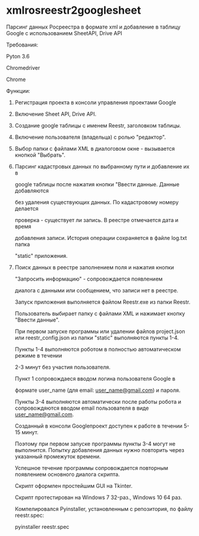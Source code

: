 # xmlrosreestr2googlesheet
Парсинг данных Росреестра в формате xml и добавление в таблицу Google с использованием SheetAPI, Drive API

Требования:

Pyton 3.6

Chromedriver

Chrome

Функции:

1) Регистрация проекта в консоли управления проектами Google

2) Включение Sheet API, Drive API.

3) Создание google таблицы с именем Reestr, заголовком таблицы.

4) Включение пользователя (владельца) с ролью "редактор". 

5) Выбор папки с файлами XML в диалоговом окне - вызывается кнопкой "Выбрать".

6) Парсинг кадастровых данных по выбранному пути и добавление их в 

   google таблицы после нажатия кнопки "Ввести данные. Данные добавляются
   
   без удаления существующих данных. По кадастровому номеру делается 
   
   проверка - существует ли запись. В реестре отмечается дата и время 
      
   добавления записи. История операции сохраняется в файле  log.txt папка 

   "static" приложения.

7) Поиск данных в реестре заполнением поля и нажатия кнопки 
   
   "Запросить информацию" - сопровождается появлением 
      
   диалога с данными или сообщением, что записи нет в реестре. 

   Запуск приложения выполняется файлом Reestr.exe из папки Reestr.

   Пользователь выбирает папку с файлами XML и нажимает кнопку "Ввести данные".

   При первом запуске программы или удалении файлов project.json или reestr_config.json
   из папки "static" выполняются пункты 1-4.

   Пункты 1-4 выполняются роботом в полностью автоматическом режиме в течении

   2-3 минут без участия пользователя.

   Пункт 1 сопровождаеся вводом логина пользователя Google в 

   формате user_name
   (для email: user_name@gmail.com) и пароля.

   Пункты 3-4 выполняются автоматически после работы робота и сопровождяются вводом 
   email
   пользователя в виде user_name@gmail.com.

   Созданный в консоли Googleпроект доступен к работе в течении 5-15 минут.

   Поэтому при первом запуске программы пункты 3-4 могут не выполнится. 
   Попытку добавления
   данных  нужно повторить через указанный промежуток времени.
   
   Успешное течение программы сопровождается повторным появлением основного диалога 
   скрипта.

   Скрипт оформлен простейшим  GUI на Tkinter.
   
   Скрипт протестирован на Windows 7 32-раз., Windows 10 64 раз. 
   
   Компелировался Pyinstaller, установленным с репозитория,  по файлу reestr.spec:
   
      pyinstaller reestr.spec
   
   
   
   
   
   
